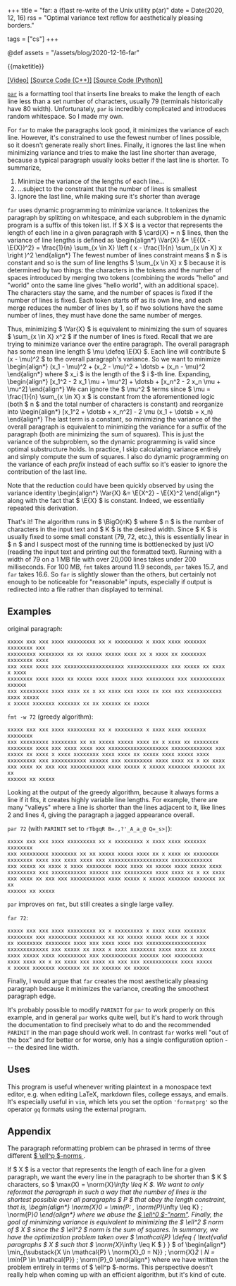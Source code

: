 +++
title = "far: a (f)ast re-write of the Unix utility p(ar)"
date = Date(2020, 12, 16)
rss = "Optimal variance text reflow for aesthetically pleasing borders."

tags = ["cs"]
+++

@def assets = "/assets/blog/2020-12-16-far"

{{maketitle}}

[[Video]](https://youtu.be/H3Agto3ZSnk)
[[Source Code (C++)]]({{assets}}/far.cpp)
[[Source Code (Python)]]({{assets}}/far.py)

[`par`](http://www.nicemice.net/par/) is a formatting tool that inserts line
breaks to make the length of each line less than a set number of characters,
usually 79 (terminals historically have 80 width). Unfortunately, `par` is
incredibly complicated and introduces random whitespace. So I made my own.

For `far` to make the paragraphs look good, it minimizes the variance of
each line. However, it's constrained to use the fewest number of lines
possible, so it doesn't generate really short lines. Finally, it ignores
the last line when minimizing variance and tries to make the last line
shorter than average, because a typical paragraph usually looks better
if the last line is shorter. To summarize,
1. Minimize the variance of the lengths of each line...
2. ...subject to the constraint that the number of lines is smallest
3. Ignore the last line, while making sure it's shorter than average

`far` uses dynamic programming to minimize variance. It
tokenizes the paragraph by splitting on whitespace, and each
subproblem in the dynamic program is a suffix of this token list.
If $ X $ is a vector that represents the length of each
line in a given paragraph with $ \card{X} = n $ lines,
then the variance of line lengths is defined as
\begin{align*}
  \Var{X} &= \E{(X - \E{X})^2} = \frac{1}{n} \sum_{x \in X}
    \left ( x - \frac{1}{n} \sum_{x \in X} x \right )^2
\end{align*}
The fewest number of lines constraint means $ n $ is constant and so is the
sum of line lengths $ \sum_{x \in X} x $ because it is determined by two
things: the characters in the tokens and the number of spaces introduced
by merging two tokens (combining the words "hello" and "world" onto the
same line gives "hello world", with an additional space). The characters
stay the same, and the number of spaces is fixed if the number of lines is
fixed. Each token starts off as its own line, and each merge reduces the
number of lines by 1, so if two solutions have the same number of lines,
they must have done the same number of merges.

Thus, minimizing $ \Var{X} $ is equivalent to minimizing the sum of squares $
\sum_{x \in X} x^2 $ if the number of lines is fixed. Recall that we are trying
to minimize variance over the entire paragraph. The overall paragraph has some
mean line length $ \mu \defeq \E{X} $. Each line will contribute $ (x - \mu)^2
$ to the overall paragraph's variance. So we want to minimize
\begin{align*}
  (x_1 - \mu)^2 + (x_2 - \mu)^2 + \dotsb + (x_n - \mu)^2
\end{align*}
where $ x_i $ is the length of the $ i $-th line. Expanding,
\begin{align*}
  [x_1^2 - 2 x_1 \mu + \mu^2] + \dotsb + [x_n^2 - 2 x_n \mu + \mu^2]
\end{align*}
We can ignore the $ \mu^2 $ terms since $ \mu = \frac{1}{n} \sum_{x
\in X} x $ is constant from the aforementioned logic (both $ n $
and the total number of characters is constant) and reorganize into
\begin{align*}
  [x_1^2 + \dotsb + x_n^2] - 2 \mu (x_1 + \dotsb + x_n)
\end{align*}
The last term is a constant, so minimizing the variance of the overall
paragraph is equivalent to minimizing the variance for a suffix of
the paragraph (both are minimizing the sum of squares). This is just
the variance of the subproblem, so the dynamic programming is valid
since optimal substructure holds. In practice, I skip calculating
variance entirely and simply compute the sum of squares. I also do
dynamic programming on the variance of each _prefix_ instead of each
suffix so it's easier to ignore the contribution of the last line.

Note that the reduction could have been quickly
observed by using the variance identity
\begin{align*}
  \Var{X} &= \E{X^2} - \E{X}^2
\end{align*}
along with the fact that $ \E{X} $ is constant.
Indeed, we essentially repeated this derivation.

That's it! The algorithm runs in $ \BigO(nK) $ where $ n $ is the number of
characters in the input text and $ K $ is the desired width. Since $ K $ is
usually fixed to some small constant (79, 72, etc.), this is essentially linear
in $ n $ and I suspect most of the running time is bottlenecked by just I/O
(reading the input text and printing out the formatted text). Running with a
width of 79 on a 1 MB file with over 20,000 lines takes under 200 milliseconds.
For 100 MB, `fmt` takes around 11.9 seconds, `par` takes 15.7, and `far` takes
16.6. So `far` is slightly slower than the others, but certainly not enough to
be noticeable for "reasonable" inputs, especially if output is redirected into
a file rather than displayed to terminal.

## Examples

original paragraph:
```plaintext
xxxxx xxx xxx xxxx xxxxxxxxx xx x xxxxxxxxx x xxxx xxxx xxxxxxx xxxxxxxx xxx
xxxxxxxxx xxxxxxxx xx xx xxxxx xxxxx xxxx xx x xxxx xx xxxxxxxx xxxxxxxx xxxx
xxx xxxx xxxx xxx xxxxxxxxxxxxxxxxxxx xxxxxxxxxxxxx xxx xxxxx xx xxxx x xxxx
xxxxxxxx xxxx xxxx xx xxxxx xxxx xxxxx xxxx xxxxxxxxx xxx xxxxxxxxxxx xxxxxx
xxx xxxxxxxxx xxxx xxxx xx x xx xxxx xxx xxxx xx xxx xxx xxxxxxxxxxx xxxx xxxxx
x xxxxx xxxxxxx xxxxxxx xx xx xxxxxx xx xxxxx
```

`fmt -w 72` (greedy algorithm):
```plaintext
xxxxx xxx xxx xxxx xxxxxxxxx xx x xxxxxxxxx x xxxx xxxx xxxxxxx xxxxxxxx
xxx xxxxxxxxx xxxxxxxx xx xx xxxxx xxxxx xxxx xx x xxxx xx xxxxxxxx
xxxxxxxx xxxx xxx xxxx xxxx xxx xxxxxxxxxxxxxxxxxxx xxxxxxxxxxxxx xxx
xxxxx xx xxxx x xxxx xxxxxxxx xxxx xxxx xx xxxxx xxxx xxxxx xxxx
xxxxxxxxx xxx xxxxxxxxxxx xxxxxx xxx xxxxxxxxx xxxx xxxx xx x xx xxxx
xxx xxxx xx xxx xxx xxxxxxxxxxx xxxx xxxxx x xxxxx xxxxxxx xxxxxxx xx xx
xxxxxx xx xxxxx
```

Looking at the output of the greedy algorithm, because it always forms a line
if it fits, it creates highly variable line lengths. For example, there are
many "valleys" where a line is shorter than the lines adjacent to it, like
lines 2 and lines 4, giving the paragraph a jagged appearance overall.

`par 72` (with `PARINIT` set to `rTbgqR B=.,?'_A_a_@ Q=_s>|`):
```plaintext
xxxxx xxx xxx xxxx xxxxxxxxx xx x xxxxxxxxx x xxxx xxxx xxxxxxx xxxxxxxx
xxx xxxxxxxxx xxxxxxxx xx xx xxxxx xxxxx xxxx xx x xxxx xx xxxxxxxx
xxxxxxxx xxxx xxx xxxx xxxx xxx xxxxxxxxxxxxxxxxxxx xxxxxxxxxxxxx
xxx xxxxx xx xxxx x xxxx xxxxxxxx xxxx xxxx xx xxxxx xxxx xxxxx xxxx
xxxxxxxxx xxx xxxxxxxxxxx xxxxxx xxx xxxxxxxxx xxxx xxxx xx x xx xxxx
xxx xxxx xx xxx xxx xxxxxxxxxxx xxxx xxxxx x xxxxx xxxxxxx xxxxxxx xx xx
xxxxxx xx xxxxx
```

`par` improves on `fmt`, but still creates a single large valley.

`far 72`:
```plaintext
xxxxx xxx xxx xxxx xxxxxxxxx xx x xxxxxxxxx x xxxx xxxx xxxxxxx
xxxxxxxx xxx xxxxxxxxx xxxxxxxx xx xx xxxxx xxxxx xxxx xx x xxxx
xx xxxxxxxx xxxxxxxx xxxx xxx xxxx xxxx xxx xxxxxxxxxxxxxxxxxxx
xxxxxxxxxxxxx xxx xxxxx xx xxxx x xxxx xxxxxxxx xxxx xxxx xx xxxxx
xxxx xxxxx xxxx xxxxxxxxx xxx xxxxxxxxxxx xxxxxx xxx xxxxxxxxx
xxxx xxxx xx x xx xxxx xxx xxxx xx xxx xxx xxxxxxxxxxx xxxx xxxxx
x xxxxx xxxxxxx xxxxxxx xx xx xxxxxx xx xxxxx
```

Finally, I would argue that `far` creates the most
aesthetically pleasing paragraph because it minimizes
the variance, creating the smoothest paragraph edge.

It's probably possible to modify `PARINIT` for `par` to work properly on this
example, and in general `par` works quite well, but it's hard to work through
the documentation to find precisely what to do and the recommended `PARINIT`
in the man page should work well. In contrast `far` works well "out of the
box" and for better or for worse, only has a single configuration option ---
the desired line width.

## Uses

This program is useful whenever writing plaintext in a monospace text editor,
e.g. when editing LaTeX, markdown files, college essays, and emails. It's
especially useful in `vim`, which lets you set the option `'formatprg'` so
the operator `gq` formats using the external program.

## Appendix

The paragraph reformatting problem can be phrased
in terms of three different [$ \ell^p $-norms
](https://en.wikipedia.org/wiki/Lp_space#The_p-norm_in_finite_dimensions).

If $ X $ is a vector that represents the length of each line for a given
paragraph, we want the every line in the paragraph to be shorter than $ K $
characters, so $ \max(X) = \norm{X}_\infty \leq K $. We want to only reformat
the paragraph in such a way that the number of lines is the shortest possible
over all paragraphs $ P $ that obey the length constraint, that is,
\begin{align*}
  \norm{X}_0 = \min_{P: \, \norm{P}_\infty \leq K} \; \norm{P}_0
\end{align*}
where we abuse the [$ \ell^0
$-"norm"](https://en.wikipedia.org/wiki/Lp_space#When_p_=_0).
Finally, the goal of minimizing variance is equivalent to minimizing the
$ \ell^2 $ norm of $ X $ since the $ \ell^2 $ norm is the sum of squares.
In summary, we have the optimization problem taken over $ \mathcal{P} \defeq
\{ \text{valid paragraphs $ X $ such that $ \norm{X}_\infty \leq K $ } \} $ of
\begin{align*}
  \min_{\substack{X \in \mathcal{P} \\ \norm{X}_0 = N}} \; \norm{X}_2 \\
  N = \min_{P \in \mathcal{P}} \; \norm{P}_0
\end{align*}
where we have written the problem entirely in terms of $
\ell^p $-norms. This perspective doesn't really help when
coming up with an efficient algorithm, but it's kind of cute.

